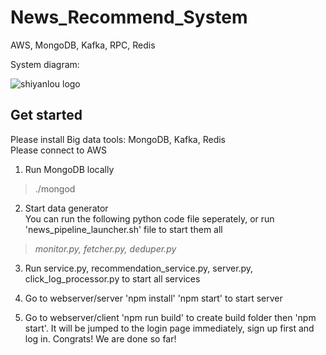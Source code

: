# News_Recommend_System
AWS, MongoDB, Kafka, RPC, Redis


System diagram:

![shiyanlou logo](https://github.com/XinxinTang/News_Recommendation_System-AWS/blob/master/Images/News-kafka.png)

## Get started <br>
Please install Big data tools: MongoDB, Kafka, Redis <br>
Please connect to AWS

1. Run MongoDB locally <br>
>./mongod <br>
2. Start data generator <br>
You can run the following python code file seperately, or run 'news_pipeline_launcher.sh' file to start them all <br>
>*monitor.py, fetcher.py, deduper.py*

3. Run service.py, recommendation_service.py, server.py, click_log_processor.py to start all services <br>

4. Go to webserver/server 'npm install'  'npm start' to start server <br>

5. Go to webserver/client 'npm run build' to create build folder then 'npm start'. It will be jumped to the login page immediately, sign up first and log in. Congrats! We are done so far! <br>


